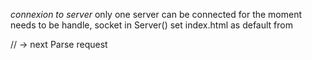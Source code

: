 *connexion to server*
	only one server can be connected for the moment
		needs to be handle, socket in Server()
	set index.html as default from
	

// -> next
	Parse request